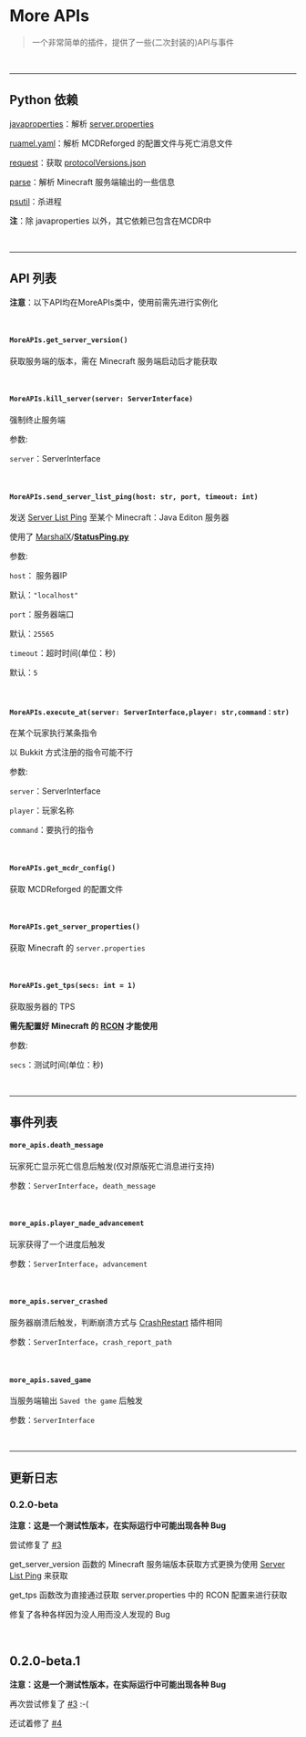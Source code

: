 # More APIs

>   一个非常简单的插件，提供了一些(二次封装的)API与事件

&nbsp;

---

## Python 依赖

[javaproperties](https://pypi.org/project/javaproperties/)：解析 [server.properties](https://minecraft.fandom.com/zh/wiki/Server.properties)

[ruamel.yaml](https://pypi.org/project/ruamel.yaml/)：解析 MCDReforged 的配置文件与死亡消息文件

[request](https://pypi.org/project/requests/)：获取 [protocolVersions.json](https://github.com/PrismarineJS/minecraft-data/blob/master/data/pc/common/protocolVersions.json)

[parse](https://pypi.org/project/parse/)：解析 Minecraft 服务端输出的一些信息

[psutil](https://pypi.org/project/psutil/)：杀进程

**注**：除 javaproperties 以外，其它依赖已包含在MCDR中

&nbsp;

---

## API 列表

**注意**：以下API均在MoreAPIs类中，使用前需先进行实例化

&nbsp;

#### `MoreAPIs.get_server_version()`

获取服务端的版本，需在 Minecraft 服务端启动后才能获取

&nbsp;

#### `MoreAPIs.kill_server(server: ServerInterface)`

强制终止服务端

参数:

`server`：ServerInterface

&nbsp;

#### `MoreAPIs.send_server_list_ping(host: str, port, timeout: int)`

发送 [Server List Ping](https://wiki.vg/Server_List_Ping) 至某个 Minecraft：Java Editon 服务器

使用了 [MarshalX](https://gist.github.com/MarshalX)/**[StatusPing.py](https://gist.github.com/MarshalX/40861e1d02cbbc6f23acd3eced9db1a0)**

参数:

`host`： 服务器IP

默认：`"localhost"`

`port`：服务器端口

默认：`25565`

`timeout`：超时时间(单位：秒)

默认：`5`

&nbsp;

#### `MoreAPIs.execute_at(server: ServerInterface,player: str,command：str)`

在某个玩家执行某条指令

以 Bukkit 方式注册的指令可能不行

参数:

`server`：ServerInterface

`player`：玩家名称

`command`：要执行的指令

&nbsp;

#### `MoreAPIs.get_mcdr_config()`

获取 MCDReforged 的配置文件

&nbsp;

#### `MoreAPIs.get_server_properties()`

获取 Minecraft 的 `server.properties`

&nbsp;

#### `MoreAPIs.get_tps(secs: int = 1)`

获取服务器的 TPS

**需先配置好 Minecraft 的 [RCON](https://wiki.vg/RCON) 才能使用**

参数:

`secs`：测试时间(单位：秒)

&nbsp;

---

## 事件列表

#### `more_apis.death_message`

玩家死亡显示死亡信息后触发(仅对原版死亡消息进行支持)

参数：`ServerInterface`，`death_message`

&nbsp;

#### `more_apis.player_made_advancement`

玩家获得了一个进度后触发

参数：`ServerInterface`，`advancement`

&nbsp;

#### `more_apis.server_crashed`

服务器崩溃后触发，判断崩溃方式与 [CrashRestart](https://github.com/MCDReforged/CrashRestart) 插件相同

参数：`ServerInterface`，`crash_report_path`

&nbsp;

#### `more_apis.saved_game`

当服务端输出 `Saved the game` 后触发

参数：`ServerInterface`

&nbsp;

---

## 更新日志

### 0.2.0-beta

**注意：这是一个测试性版本，在实际运行中可能出现各种 Bug**

尝试修复了 [#3](https://github.com/HuajiMUR233/MoreAPIs/issues/3)

get_server_version 函数的 Minecraft 服务端版本获取方式更换为使用 [Server List Ping](https://wiki.vg/Server_List_Ping) 来获取

get_tps 函数改为直接通过获取 server.properties 中的 RCON 配置来进行获取

修复了各种各样因为没人用而没人发现的 Bug

&nbsp;

## 0.2.0-beta.1

**注意：这是一个测试性版本，在实际运行中可能出现各种 Bug**

再次尝试修复了 [#3](https://github.com/HuajiMUR233/MoreAPIs/issues/3) :-(

还试着修了 [#4](https://github.com/HuajiMUR233/MoreAPIs/issues/4)

